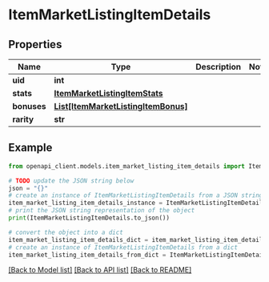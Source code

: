 # ItemMarketListingItemDetails


## Properties

Name | Type | Description | Notes
------------ | ------------- | ------------- | -------------
**uid** | **int** |  | 
**stats** | [**ItemMarketListingItemStats**](ItemMarketListingItemStats.md) |  | 
**bonuses** | [**List[ItemMarketListingItemBonus]**](ItemMarketListingItemBonus.md) |  | 
**rarity** | **str** |  | 

## Example

```python
from openapi_client.models.item_market_listing_item_details import ItemMarketListingItemDetails

# TODO update the JSON string below
json = "{}"
# create an instance of ItemMarketListingItemDetails from a JSON string
item_market_listing_item_details_instance = ItemMarketListingItemDetails.from_json(json)
# print the JSON string representation of the object
print(ItemMarketListingItemDetails.to_json())

# convert the object into a dict
item_market_listing_item_details_dict = item_market_listing_item_details_instance.to_dict()
# create an instance of ItemMarketListingItemDetails from a dict
item_market_listing_item_details_from_dict = ItemMarketListingItemDetails.from_dict(item_market_listing_item_details_dict)
```
[[Back to Model list]](../README.md#documentation-for-models) [[Back to API list]](../README.md#documentation-for-api-endpoints) [[Back to README]](../README.md)


